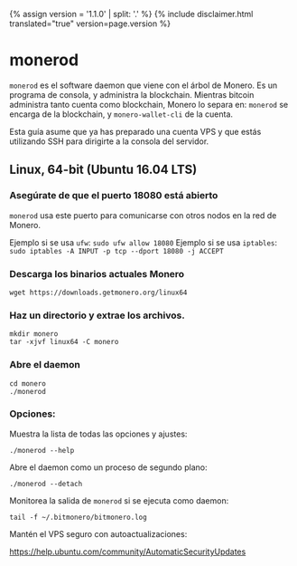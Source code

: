 {% assign version = '1.1.0' | split: '.' %}
{% include disclaimer.html translated="true" version=page.version %}
# monerod

`monerod` es el software daemon que viene con el árbol de Monero. Es un programa de consola, y administra la blockchain. Mientras bitcoin administra tanto cuenta como blockchain, Monero lo separa en: `monerod` se encarga de la blockchain, y `monero-wallet-cli` de la cuenta.

Esta guía asume que ya has preparado una cuenta VPS y que estás utilizando SSH para dirigirte a la consola del servidor.

## Linux, 64-bit (Ubuntu 16.04 LTS)

### Asegúrate de que el puerto 18080 está abierto
`monerod` usa este puerto para comunicarse con otros nodos en la red de Monero.

Ejemplo si se usa `ufw`: `sudo ufw allow 18080`
Ejemplo si se usa `iptables`: `sudo iptables -A INPUT -p tcp --dport 18080 -j ACCEPT`

### Descarga los binarios actuales Monero

    wget https://downloads.getmonero.org/linux64

### Haz un directorio y extrae los archivos.

    mkdir monero
    tar -xjvf linux64 -C monero

### Abre el daemon

    cd monero
    ./monerod

### Opciones:

Muestra la lista de todas las opciones y ajustes:

    ./monerod --help

Abre el daemon como un proceso de segundo plano:

    ./monerod --detach

Monitorea la salida de `monerod` si se ejecuta como daemon:

    tail -f ~/.bitmonero/bitmonero.log

Mantén el VPS seguro con autoactualizaciones:

https://help.ubuntu.com/community/AutomaticSecurityUpdates


